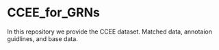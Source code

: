# CCEE_for_GRNs
In this repository we provide the CCEE dataset. Matched data, annotaion guidlines, and base data.  
